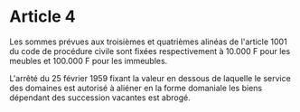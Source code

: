 # Article 4

Les sommes prévues aux troisièmes et quatrièmes alinéas de l'article 1001 du code de procédure civile sont fixées respectivement à 10.000 F pour les meubles et 100.000 F pour les immeubles.

L'arrêté du 25 février 1959 fixant la valeur en dessous de laquelle le service des domaines est autorisé à aliéner en la forme domaniale les biens dépendant des succession vacantes est abrogé.

